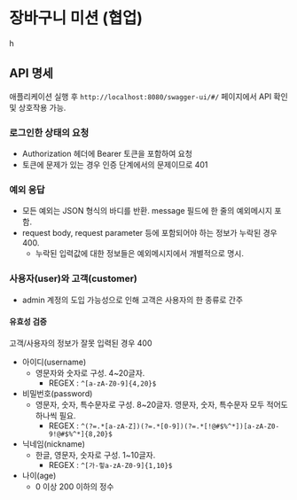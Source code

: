 # 장바구니 미션 (협업)


h

## API 명세

애플리케이션 실행 후 `http://localhost:8080/swagger-ui/#/` 페이지에서 API 확인 및 상호작용 가능.

### 로그인한 상태의 요청

- Authorization 헤더에 Bearer 토큰을 포함하여 요청
- 토큰에 문제가 있는 경우 인증 단계에서의 문제이므로 401

### 예외 응답

- 모든 예외는 JSON 형식의 바디를 반환. message 필드에 한 줄의 예외메시지 포함.
- request body, request parameter 등에 포함되어야 하는 정보가 누락된 경우 400.
    - 누락된 입력값에 대한 정보들은 예외메시지에서 개별적으로 명시.

### 사용자(user)와 고객(customer)

- admin 계정의 도입 가능성으로 인해 고객은 사용자의 한 종류로 간주

#### 유효성 검증

고객/사용자의 정보가 잘못 입력된 경우 400

- 아이디(username)
    - 영문자와 숫자로 구성. 4~20글자.
        - REGEX : `^[a-zA-Z0-9]{4,20}$`
- 비밀번호(password)
    - 영문자, 숫자, 특수문자로 구성. 8~20글자. 영문자, 숫자, 특수문자 모두 적어도 하나씩 필요.
        - REGEX : `^(?=.*[a-zA-Z])(?=.*[0-9])(?=.*[!@#$%^*])[a-zA-Z0-9!@#$%^*]{8,20}$`
- 닉네임(nickname)
    - 한글, 영문자, 숫자로 구성. 1~10글자.
        - REGEX : `^[가-힣a-zA-Z0-9]{1,10}$`
- 나이(age)
    - 0 이상 200 이하의 정수

